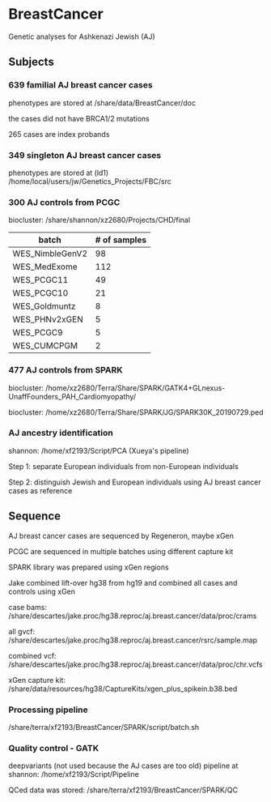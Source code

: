 # BreastCancer
Genetic analyses for Ashkenazi Jewish (AJ)

## Subjects
### 639 familial AJ breast cancer cases
phenotypes are stored at /share/data/BreastCancer/doc

the cases did not have BRCA1/2 mutations

265 cases are index probands

### 349 singleton AJ breast cancer cases
phenotypes are stored at (ld1) /home/local/users/jw/Genetics_Projects/FBC/src

### 300 AJ controls from PCGC
biocluster: /share/shannon/xz2680/Projects/CHD/final

batch | # of samples
------------- | --------------
WES_NimbleGenV2 | 98
WES_MedExome | 112
WES_PCGC11 | 49
WES_PCGC10 | 21
WES_Goldmuntz | 8
WES_PHNv2xGEN | 5
WES_PCGC9 | 5
WES_CUMCPGM | 2

### 477 AJ controls from SPARK
biocluster: /home/xz2680/Terra/Share/SPARK/GATK4+GLnexus-UnaffFounders_PAH_Cardiomyopathy/

biocluster: /home/xz2680/Terra/Share/SPARK/JG/SPARK30K_20190729.ped

### AJ ancestry identification
shannon: /home/xf2193/Script/PCA (Xueya's pipeline)

Step 1: separate European individuals from non-European individuals

Step 2: distinguish Jewish and European individuals using AJ breast cancer cases as reference

## Sequence
AJ breast cancer cases are sequenced by Regeneron, maybe xGen

PCGC are sequenced in multiple batches using different capture kit

SPARK library was prepared using xGen regions

Jake combined lift-over hg38 from hg19 and combined all cases and controls using xGen

case bams: /share/descartes/jake.proc/hg38.reproc/aj.breast.cancer/data/proc/crams

all gvcf: /share/descartes/jake.proc/hg38.reproc/aj.breast.cancer/rsrc/sample.map

combined vcf: /share/descartes/jake.proc/hg38.reproc/aj.breast.cancer/data/proc/chr.vcfs

xGen capture kit: /share/data/resources/hg38/CaptureKits/xgen_plus_spikein.b38.bed

### Processing pipeline
/share/terra/xf2193/BreastCancer/SPARK/script/batch.sh

### Quality control - GATK
deepvariants (not used because the AJ cases are too old) pipeline at shannon: /home/xf2193/Script/Pipeline

QCed data was stored: /share/terra/xf2193/BreastCancer/SPARK/QC

